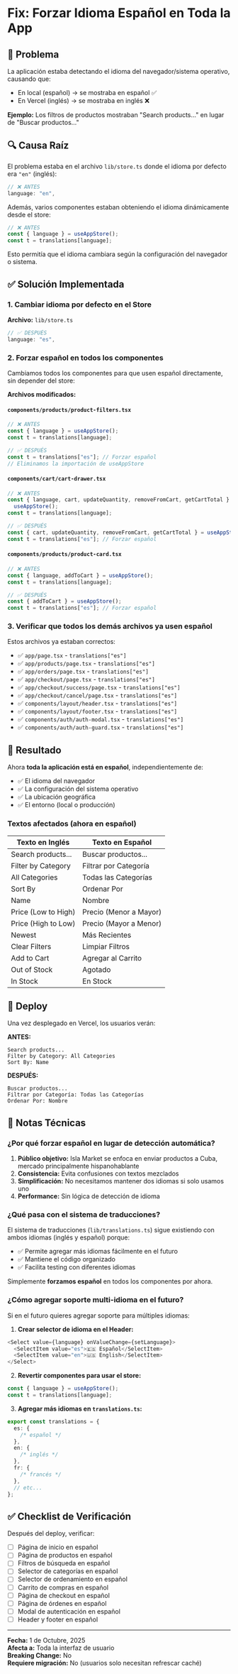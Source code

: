 # Fix: Forzar Idioma Español en Toda la App

## 🐛 Problema

La aplicación estaba detectando el idioma del navegador/sistema operativo, causando que:

- En local (español) → se mostraba en español ✅
- En Vercel (inglés) → se mostraba en inglés ❌

**Ejemplo:** Los filtros de productos mostraban "Search products..." en lugar de "Buscar productos..."

## 🔍 Causa Raíz

El problema estaba en el archivo `lib/store.ts` donde el idioma por defecto era `"en"` (inglés):

```typescript
// ❌ ANTES
language: "en",
```

Además, varios componentes estaban obteniendo el idioma dinámicamente desde el store:

```typescript
// ❌ ANTES
const { language } = useAppStore();
const t = translations[language];
```

Esto permitía que el idioma cambiara según la configuración del navegador o sistema.

## ✅ Solución Implementada

### 1. Cambiar idioma por defecto en el Store

**Archivo:** `lib/store.ts`

```typescript
// ✅ DESPUÉS
language: "es",
```

### 2. Forzar español en todos los componentes

Cambiamos todos los componentes para que usen español directamente, sin depender del store:

**Archivos modificados:**

#### `components/products/product-filters.tsx`

```typescript
// ❌ ANTES
const { language } = useAppStore();
const t = translations[language];

// ✅ DESPUÉS
const t = translations["es"]; // Forzar español
// Eliminamos la importación de useAppStore
```

#### `components/cart/cart-drawer.tsx`

```typescript
// ❌ ANTES
const { language, cart, updateQuantity, removeFromCart, getCartTotal } =
  useAppStore();
const t = translations[language];

// ✅ DESPUÉS
const { cart, updateQuantity, removeFromCart, getCartTotal } = useAppStore();
const t = translations["es"]; // Forzar español
```

#### `components/products/product-card.tsx`

```typescript
// ❌ ANTES
const { language, addToCart } = useAppStore();
const t = translations[language];

// ✅ DESPUÉS
const { addToCart } = useAppStore();
const t = translations["es"]; // Forzar español
```

### 3. Verificar que todos los demás archivos ya usen español

Estos archivos ya estaban correctos:

- ✅ `app/page.tsx` - `translations["es"]`
- ✅ `app/products/page.tsx` - `translations["es"]`
- ✅ `app/orders/page.tsx` - `translations["es"]`
- ✅ `app/checkout/page.tsx` - `translations["es"]`
- ✅ `app/checkout/success/page.tsx` - `translations["es"]`
- ✅ `app/checkout/cancel/page.tsx` - `translations["es"]`
- ✅ `components/layout/header.tsx` - `translations["es"]`
- ✅ `components/layout/footer.tsx` - `translations["es"]`
- ✅ `components/auth/auth-modal.tsx` - `translations["es"]`
- ✅ `components/auth/auth-guard.tsx` - `translations["es"]`

## 🎯 Resultado

Ahora **toda la aplicación está en español**, independientemente de:

- ✅ El idioma del navegador
- ✅ La configuración del sistema operativo
- ✅ La ubicación geográfica
- ✅ El entorno (local o producción)

### Textos afectados (ahora en español)

| Texto en Inglés     | Texto en Español       |
| ------------------- | ---------------------- |
| Search products...  | Buscar productos...    |
| Filter by Category  | Filtrar por Categoría  |
| All Categories      | Todas las Categorías   |
| Sort By             | Ordenar Por            |
| Name                | Nombre                 |
| Price (Low to High) | Precio (Menor a Mayor) |
| Price (High to Low) | Precio (Mayor a Menor) |
| Newest              | Más Recientes          |
| Clear Filters       | Limpiar Filtros        |
| Add to Cart         | Agregar al Carrito     |
| Out of Stock        | Agotado                |
| In Stock            | En Stock               |

## 🚀 Deploy

Una vez desplegado en Vercel, los usuarios verán:

**ANTES:**

```
Search products...
Filter by Category: All Categories
Sort By: Name
```

**DESPUÉS:**

```
Buscar productos...
Filtrar por Categoría: Todas las Categorías
Ordenar Por: Nombre
```

## 📝 Notas Técnicas

### ¿Por qué forzar español en lugar de detección automática?

1. **Público objetivo:** Isla Market se enfoca en enviar productos a Cuba, mercado principalmente hispanohablante
2. **Consistencia:** Evita confusiones con textos mezclados
3. **Simplificación:** No necesitamos mantener dos idiomas si solo usamos uno
4. **Performance:** Sin lógica de detección de idioma

### ¿Qué pasa con el sistema de traducciones?

El sistema de traducciones (`lib/translations.ts`) sigue existiendo con ambos idiomas (inglés y español) porque:

- ✅ Permite agregar más idiomas fácilmente en el futuro
- ✅ Mantiene el código organizado
- ✅ Facilita testing con diferentes idiomas

Simplemente **forzamos español** en todos los componentes por ahora.

### ¿Cómo agregar soporte multi-idioma en el futuro?

Si en el futuro quieres agregar soporte para múltiples idiomas:

1. **Crear selector de idioma en el Header:**

```typescript
<Select value={language} onValueChange={setLanguage}>
  <SelectItem value="es">🇪🇸 Español</SelectItem>
  <SelectItem value="en">🇺🇸 English</SelectItem>
</Select>
```

2. **Revertir componentes para usar el store:**

```typescript
const { language } = useAppStore();
const t = translations[language];
```

3. **Agregar más idiomas en `translations.ts`:**

```typescript
export const translations = {
  es: {
    /* español */
  },
  en: {
    /* inglés */
  },
  fr: {
    /* francés */
  },
  // etc...
};
```

## ✅ Checklist de Verificación

Después del deploy, verificar:

- [ ] Página de inicio en español
- [ ] Página de productos en español
- [ ] Filtros de búsqueda en español
- [ ] Selector de categorías en español
- [ ] Selector de ordenamiento en español
- [ ] Carrito de compras en español
- [ ] Página de checkout en español
- [ ] Página de órdenes en español
- [ ] Modal de autenticación en español
- [ ] Header y footer en español

---

**Fecha:** 1 de Octubre, 2025  
**Afecta a:** Toda la interfaz de usuario  
**Breaking Change:** No  
**Requiere migración:** No (usuarios solo necesitan refrescar caché)
